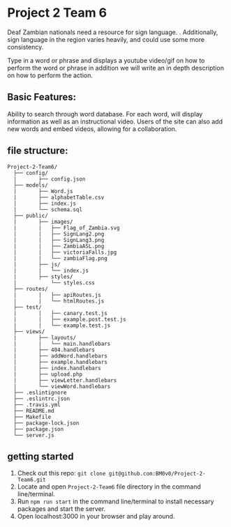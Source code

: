# Project 2 Team 6

Deaf Zambian nationals need a resource for sign language. . Additionally, sign language in the region varies heavily, and could use some more consistency.

Type in a word or phrase and displays a youtube video/gif on how to perform the word or phrase in addition we will write an in depth description on how to perform the action.

## Basic Features:
Ability to search through word database. For each word, will display information as well as an instructional video. Users of the site can also add new words and embed videos, allowing for a collaboration.


## file structure:

```
Project-2-Team6/
  ├── config/
  |       ├── config.json
  ├── models/
  |       ├── Word.js
  |       ├── alphabetTable.csv
  |       ├── index.js
  |       └── schema.sql
  ├── public/
  |       ├── images/
  |       |   ├── Flag_of_Zambia.svg
  |       |   ├── SignLang2.png
  |       |   ├── SignLang3.png
  |       |   ├── ZambiaASL.png
  |       |   ├── victoriaFalls.jpg
  |       |   └── zambiaFlag.png
  |       ├── js/
  |       |   └── index.js
  |       ├── styles/
  |           └── styles.css
  ├── routes/ 
  |       |   ├── apiRoutes.js
  |       |   └── htmlRoutes.js
  ├── test/
  |       |   ├── canary.test.js
  |       |   ├── example.post.test.js
  |       |   └── example.test.js
  ├── views/
  |       ├── layouts/
  |       |   └── main.handlebars
  |       ├── 404.handlebars
  |       ├── addWord.handlebars
  |       ├── example.handlebars
  |       ├── index.handlebars
  |       ├── upload.php
  |       ├── viewLetter.handlebars
  |       └── viewWord.handlebars
  ├── .eslintignore
  ├── .eslintrc.json
  ├── .travis.yml
  ├── README.md
  ├── Makefile
  ├── package-lock.json
  ├── package.json
  └── server.js

```

## getting started

1. Check out this repo: `git clone git@github.com:BM0v0/Project-2-Team6.git`
2. Locate and open `Project-2-Team6` file directory in the command line/terminal.
3. Run `npm run start` in the command line/terminal to install necessary packages and start the server.
4. Open localhost:3000 in your browser and play around.
